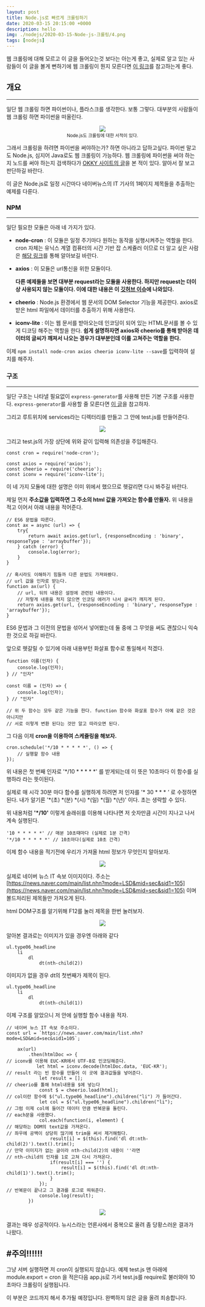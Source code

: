 ```yaml
---
layout: post
title: Node.js로 빠르게 크롤링하기
date: 2020-03-15 20:15:00 +0000
description: hello
img: ./nodejs/2020-03-15-Node-js-크롤링/4.png
tags: [nodejs]
---
```


웹 크롤링에 대해 모르고 이 글을 들어오는것 보다는 아는게 좋고, 실제로 알고 있는 사람들이 이 글을 볼게 뻔하기에 웹 크롤링이 뭔지 모른다면 [이 링크](https://ko.wikipedia.org/wiki/웹_크롤러)를 참고하는게 좋다.

## 개요

---

일단 웹 크롤링 하면 파이썬이나, 플라스크를 생각한다. 보통 그렇다. 대부분의 사람들이 웹 크롤링 하면 파이썬을 떠올린다.

<center><img src="/assets/img/nodejs/2020-03-15-Node-js-크롤링/1.png"></center>
<center><small>Node.js도 크롤링에 대한 서적이 있다.</small></center>

그래서 크롤링을 하려면 파이썬을 써야하는가? 하면 아니라고 답하고싶다. 파이썬 말고도 Node.js, 심지어 Java로도 웹 크롤링이 가능하다. 웹 크롤링에 파이썬을 써야 하는지 노드를 써야 하는지 검색하다가 [OKKY 사이트의 글](https://okky.kr/article/453793)을 본 적이 있다. 알아서 잘 보고 판단하길 바란다.

이 글은 Node.js로  일정 시간마다 네이버뉴스의 IT 기사의 1페이지 제목들을 추출하는 예제를 다룬다.

### NPM

---

일단 필요한 모듈은 아래 네 가지가 있다.

- **node-cron** : 이 모듈은 일정 주기마다 원하는 동작을 실행시켜주는 역할을 한다. cron 자체는 유닉스 계열 컴퓨터의 시간 기반 잡 스케쥴러 이므로 더 알고 싶은 사람은 [해당 링크](https://ko.wikipedia.org/wiki/Cron)를 통해 알아보길 바란다.
- **axios** : 이 모듈은 url통신을 위한 모듈이다.

    **다른 예제들을 보면 대부분 request라는 모듈을 사용한다. 하지만 request는 더이상 사용되지 않는 모듈이다. 이에 대한 내용은 이 [깃허브 이슈](https://github.com/request/request/issues/3142)에 나와있다.**

- **cheerio** : Node.js 환경에서 웹 문서의 DOM Selector 기능을 제공한다. axios로 받은 html 파일에서 데이터를 추출하기 위해 사용한다.
- **iconv-lite** : 이는 웹 문서를 받아오는데 인코딩이 되어 있는 HTML문서를 볼 수 있게 디코딩 해주는 역할을 한다. **쉽게 설명하자면 axios와 cheerio를 통해 받아온 데이터의 글씨가 깨져서 나오는 경우가 대부분인데 이를 고쳐주는 역할을 한다.**

이제 `npm install node-cron axios cheerio iconv-lite --save`를 입력하여 설치를 해주자.

### 구조

---

일단 구조는 나타낼 필요없이 `express-generator`를 사용해 만든 기본 구조를 사용한다. `express-generator`를 사용할 줄 모른다면 [이 글](https://doncolmi.github.io/Node.js-공부(8)/)을 참고하자.

그리고 루트위치에 services라는 디렉터리를 만들고 그 안에 test.js를 만들어준다.

<center><img src="/assets/img/nodejs/2020-03-15-Node-js-크롤링/2.png"></center>

그리고 test.js의 가장 상단에 위와 같이 입력해 의존성을 주입해준다.

    const cron = require('node-cron');
    
    const axios = require('axios');
    const cheerio = require('cheerio');
    const iconv = require('iconv-lite');

이 네 가지 모듈에 대한 설명은 이미 위에서 했으므로 헷갈리면 다시 봐주길 바란다.

제일 먼저 **주소값을 입력하면 그 주소의 html 값을 가져오는 함수를 만들자.** 위 내용을 적고 이어서 아래 내용을 적어준다.

    // ES6 문법을 따른다.
    const ax = async (url) => {
        try{
            return await axios.get(url, {responseEncoding : 'binary', responseType : 'arraybuffer'});
        } catch (error) {
            console.log(error);
        }
    }
    
    // 혹시라도 이해하기 힘들까 다른 문법도 가져와봤다.
    // url 값을 인자로 받는다.
    function ax(url) {
    	// url, 뒤의 내용은 설정에 관련된 내용이다.
    	// 저렇게 내용을 적지 않으면 인코딩 에러가 나서 글씨가 깨지게 된다.
        return axios.get(url, {responseEncoding : 'binary', responseType : 'arraybuffer'});
    }

ES6 문법과 그 이전의 문법을 섞어서 넣어봤는데 둘 중에 그 무엇을 써도 괜찮으니 익숙한 것으로 하길 바란다.

앞으로 헷갈릴 수 있기에 아래 내용부턴 화살표 함수로 통일해서 적겠다.

    function 이름(인자) {
    	console.log(인자);
    } // "인자"
    
    const 이름 = (인자) => {
    	console.log(인자);
    } // "인자"
    
    // 위 두 함수는 모두 같은 기능을 한다. function 함수와 화살표 함수가 아예 같은 것은 아니지만
    // 서로 이렇게 변환 된다는 것만 알고 따라오면 된다.

그 다음 이제 **cron을 이용하여 스케쥴링을 해보자.**

    cron.schedule('*/10 * * * * *', () => {
    	// 실행할 함수 내용
    });

위 내용은 첫 번째 인자로 '*/10 * * * * *' 를 받게되는데 이 뜻은 10초마다 이 함수를 실행하라 라는 뜻이된다.

실제로 매 시각 30분 마다 함수를 실행하게 하려면 저 인자를 '* 30 * * * *'* 로 수정하면 된다. 내가 알기론 '*(초) *(분) *(시) *(일) *(월) *(년)' 이다. 초는 생략할 수 있다.

위 내용처럼 **'*/10'** 이렇게 슬래쉬를 이용해 나타나면 저 숫자만큼 시간이 지나고 나서 계속 실행된다.

    '10 * * * * *' // 매분 10초때마다 (실제로 1분 간격)
    '*/10 * * * * *' // 10초마다(실제로 10초 간격)

이제 함수 내용을 적기전에 우리가 가져올 html 정보가 무엇인지 알아보자.

<center>
<ins class="kakao_ad_area" style="display:none; margin-top: 15px;" 
 data-ad-unit    = "DAN-1iykkck0nlqnp" 
 data-ad-width   = "250" 
 data-ad-height  = "250"></ins> 
<script type="text/javascript" src="//t1.daumcdn.net/kas/static/ba.min.js" async></script>
</center>

<center><img src="/assets/img/nodejs/2020-03-15-Node-js-크롤링/3.png"></center>

실제로 네이버 뉴스 IT 속보 이미지이다. 주소는 [https://news.naver.com/main/list.nhn?mode=LSD&mid=sec&sid1=105](https://news.naver.com/main/list.nhn?mode=LSD&mid=sec&sid1=105) 이며 볼드처리된 제목들만 가져오게 된다.

html DOM구조를 알기위해 F12를 눌러 제목을 한번 눌러보자.

<center><img src="/assets/img/nodejs/2020-03-15-Node-js-크롤링/4.png"></center>

알아본 결과로는 이미지가 있을 경우엔 아래와 같다

    ul.type06_headline
    	li
    		dl
    			dt(nth-child(2))

이미지가 없을 경우 dt의 첫번째가 제목이 된다.

    ul.type06_headline
    	li
    		dl
    			dt(nth-child(1))

이제 구조를 알았으니 저 안에 실행할 함수 내용을 적자.

    // 네이버 뉴스 IT 속보 주소이다.
    const url = `https://news.naver.com/main/list.nhn?mode=LSD&mid=sec&sid1=105`;
    
        ax(url)
            .then(htmlDoc => {
    // iconv를 이용해 EUC-KR에서 UTF-8로 인코딩해준다. 
               let html = iconv.decode(htmlDoc.data, 'EUC-KR');
    // result 라는 빈 함수를 만들어 이 곳에 결과값들을 넣어준다.
                let result = [];
    // cheerio를 톨해 html내용을 $에 넣는다
                const $ = cheerio.load(html);
    // col이란 함수에 $("ul.type06_headline").children("li") 가 들어간다.
                let col = $("ul.type06_headline").children("li");
    // 그럼 이제 col에 들어간 데이터 만큼 반복문을 돌린다.
    // each문을 사용했다.
                col.each(function(i, element) {
    // 해당하는 DOM의 text값을 가져온다.
    // 좌우에 공백이 상당히 많기에 trim을 써서 제거해줬다.
                    result[i] = $(this).find('dl dt:nth-child(2)').text().trim();
    // 만약 이미지가 없는 글이라 nth-child(2)의 내용이 ''라면
    // nth-child의 인자를 1로 고쳐 다시 가져온다.
                    if(result[i] === '') {
                        result[i] = $(this).find('dl dt:nth-child(1)').text().trim();
                    }
                });
    // 반복문이 끝나고 그 결과를 로그로 띄워준다.
                console.log(result);
            })

<center><img src="/assets/img/nodejs/2020-03-15-Node-js-크롤링/5.png"></center>

결과는 매우 성공적이다. 뉴시스라는 언론사에서 중복으로 올려 좀 당황스러운 결과가 나왔다.

#주의!!!!!!
---
그냥 서버 실행하면 저 cron이 실행되지 않습니다. 예제 test.js 맨 아래에 module.export = cron 을 적은다음 app.js로 가서 test.js를 require로 불러와야 10초마다 크롤링이 실행됩니다.

이 부분은 코드까지 해서 추가될 예정입니다. 완벽하지 않은 글을 올려 죄송합니다.
